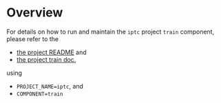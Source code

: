 # Overview

For details on how to run and maintain the `iptc` project `train` component, please refer
to the
- [the project README](../README.md) and
- [the project train doc.](../../../docs/02_train.md)

using

- `PROJECT_NAME=iptc`, and
- `COMPONENT=train`
